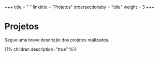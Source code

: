 +++
title = " "
linktitle = "Projetos"
ordersectionsby = "title"
weight = 3
+++
# Projetos

Segue uma breve descrição dos projetos realizados.

{{% children description="true" %}}